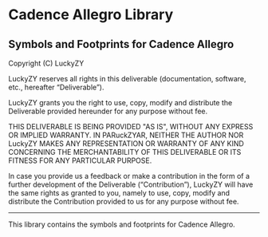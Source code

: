 # Cadence Allegro Library
Symbols and Footprints for Cadence Allegro
--------------------------------------------------------------------------------

Copyright (C) LuckyZY 

LuckyZY reserves all rights in this deliverable (documentation, software, etc., 
hereafter “Deliverable”). 

LuckyZY grants you the right to use, copy, modify and distribute the Deliverable
provided hereunder for any purpose without fee.  

THIS DELIVERABLE IS BEING PROVIDED "AS IS", WITHOUT ANY EXPRESS OR IMPLIED 
WARRANTY. IN PARuckZYAR, NEITHER THE AUTHOR NOR LuckyZY MAKES ANY REPRESENTATION 
OR WARRANTY OF ANY KIND CONCERNING THE MERCHANTABILITY OF THIS DELIVERABLE 
OR ITS FITNESS FOR ANY PARTICULAR PURPOSE.

In case you provide us a feedback or make a contribution in the form of a 
further development of the Deliverable (“Contribution”), LuckyZY will have the 
same rights as granted to you, namely to use, copy, modify and distribute the 
Contribution provided to us for any purpose without fee.

-------------------------------------------------------------------------------

This library contains the symbols and footprints for Cadence Allegro.
